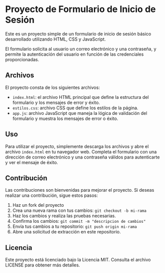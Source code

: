 # Proyecto de Formulario de Inicio de Sesión

Este es un proyecto simple de un formulario de inicio de sesión básico desarrollado utilizando HTML, CSS y JavaScript.

El formulario solicita al usuario un correo electrónico y una contraseña, y permite la autenticación del usuario en función de las credenciales proporcionadas.

## Archivos

El proyecto consta de los siguientes archivos:

- `index.html`: el archivo HTML principal que define la estructura del formulario y los mensajes de error y éxito.
- `estilos.css`: archivo CSS que define los estilos de la página.
- `app.js`: archivo JavaScript que maneja la lógica de validación del formulario y muestra los mensajes de error o éxito.

## Uso

Para utilizar el proyecto, simplemente descarga los archivos y abre el archivo `index.html` en tu navegador web. Completa el formulario con una dirección de correo electrónico y una contraseña válidos para autenticarte y ver el mensaje de éxito.

## Contribución

Las contribuciones son bienvenidas para mejorar el proyecto. Si deseas realizar una contribución, sigue estos pasos:

1. Haz un fork del proyecto
2. Crea una nueva rama con tus cambios: `git checkout -b mi-rama`
3. Haz los cambios y realiza las pruebas necesarias.
4. Confirma los cambios: `git commit -m "descripcion de cambios"`
5. Envía tus cambios a tu repositorio: `git push origin mi-rama`
6. Abre una solicitud de extracción en este repositorio.

## Licencia

Este proyecto está licenciado bajo la Licencia MIT. Consulta el archivo LICENSE para obtener más detalles.
